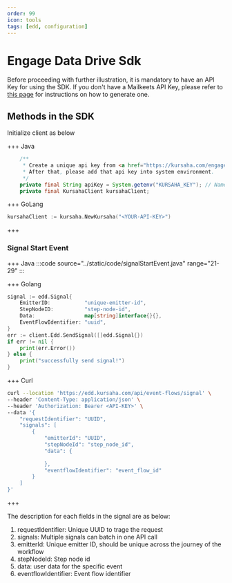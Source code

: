 ```yaml
---
order: 99
icon: tools
tags: [edd, configuration]
---
```


# Engage Data Drive Sdk

Before proceeding with further illustration, it is mandatory to have an API Key for using the SDK. If you don't have a Mailkeets API Key, please refer to [this page](../settings/ApiKey.md) for instructions on how to generate one.


## Methods in the SDK

Initialize client as below

+++ Java

```java
    /**
     * Create a unique api key from <a href="https://kursaha.com/engage-data-drive/settings/api-key">API Key</a>.
     * After that, please add that api key into system environment.
     */
    private final String apiKey = System.getenv("KURSAHA_KEY"); // Name of the Environment variable
    private final KursahaClient kursahaClient;
```
+++ GoLang
```go
kursahaClient := kursaha.NewKursaha("<YOUR-API-KEY>")
```
+++


### Signal Start Event


+++ Java
:::code source="../static/code/signalStartEvent.java" range="21-29" :::

+++ Golang
```go
signal := edd.Signal{
    EmitterID:           "unique-emitter-id",
    StepNodeID:          "step-node-id",
    Data:                map[string]interface{}{},
    EventFlowIdentifier: "uuid",
}
err := client.Edd.SendSignal([]edd.Signal{})
if err != nil {
    print(err.Error())
} else {
    print("successfully send signal!")
}
```
+++ Curl
```bash
curl --location 'https://edd.kursaha.com/api/event-flows/signal' \
--header 'Content-Type: application/json' \
--header 'Authorization: Bearer <API-KEY>' \
--data '{
    "requestIdentifier": "UUID",
    "signals": [
        {
            "emitterId": "UUID",
            "stepNodeId": "step_node_id",
            "data": {
                
            },
            "eventflowIdentifier": "event_flow_id"
        }
    ]
}'
```
+++ 

The description for each fields in the signal are as below:
1. requestIdentifier: Unique UUID to trage the request
2. signals: Multiple signals can batch in one API call
3. emitterId: Unique emitter ID, should be unique across the journey of the workflow
4. stepNodeId: Step node id
5. data: user data for the specific event
6. eventflowIdentifier: Event flow identifier